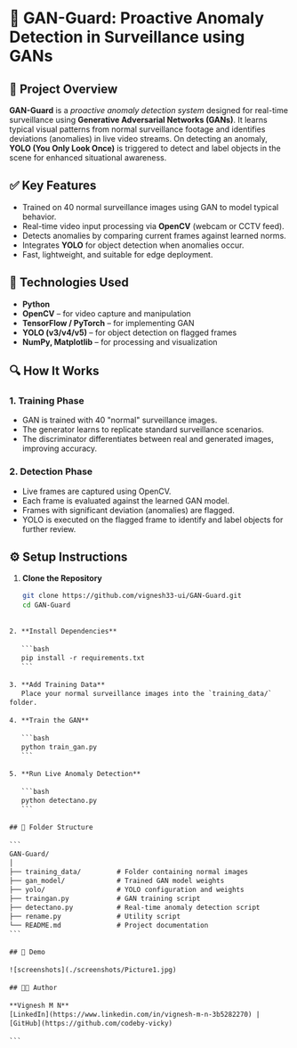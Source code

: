 # 🚨 GAN-Guard: Proactive Anomaly Detection in Surveillance using GANs

## 🧠 Project Overview

**GAN-Guard** is a *proactive anomaly detection system* designed for real-time surveillance using **Generative Adversarial Networks (GANs)**. It learns typical visual patterns from normal surveillance footage and identifies deviations (anomalies) in live video streams. On detecting an anomaly, **YOLO (You Only Look Once)** is triggered to detect and label objects in the scene for enhanced situational awareness.

## ✅ Key Features

- Trained on 40 normal surveillance images using GAN to model typical behavior.
- Real-time video input processing via **OpenCV** (webcam or CCTV feed).
- Detects anomalies by comparing current frames against learned norms.
- Integrates **YOLO** for object detection when anomalies occur.
- Fast, lightweight, and suitable for edge deployment.

## 🧰 Technologies Used

- **Python**
- **OpenCV** – for video capture and manipulation
- **TensorFlow / PyTorch** – for implementing GAN
- **YOLO (v3/v4/v5)** – for object detection on flagged frames
- **NumPy, Matplotlib** – for processing and visualization

## 🔍 How It Works

### 1. Training Phase

- GAN is trained with 40 "normal" surveillance images.
- The generator learns to replicate standard surveillance scenarios.
- The discriminator differentiates between real and generated images, improving accuracy.

### 2. Detection Phase

- Live frames are captured using OpenCV.
- Each frame is evaluated against the learned GAN model.
- Frames with significant deviation (anomalies) are flagged.
- YOLO is executed on the flagged frame to identify and label objects for further review.

## ⚙️ Setup Instructions

1. **Clone the Repository**
   ```bash
   git clone https://github.com/vignesh33-ui/GAN-Guard.git
   cd GAN-Guard
````

2. **Install Dependencies**

   ```bash
   pip install -r requirements.txt
   ```

3. **Add Training Data**
   Place your normal surveillance images into the `training_data/` folder.

4. **Train the GAN**

   ```bash
   python train_gan.py
   ```

5. **Run Live Anomaly Detection**

   ```bash
   python detectano.py
   ```

## 📁 Folder Structure

```
GAN-Guard/
│
├── training_data/         # Folder containing normal images
├── gan_model/             # Trained GAN model weights
├── yolo/                  # YOLO configuration and weights
├── traingan.py            # GAN training script
├── detectano.py           # Real-time anomaly detection script
├── rename.py              # Utility script
└── README.md              # Project documentation
```

## 📸 Demo 

![screenshots](./screenshots/Picture1.jpg)

## 👨‍💻 Author

**Vignesh M N**
[LinkedIn](https://www.linkedin.com/in/vignesh-m-n-3b5282270) | [GitHub](https://github.com/codeby-vicky)

```


